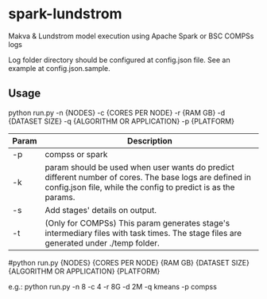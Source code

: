 # spark-lundstrom
Makva &amp; Lundstrom model execution using Apache Spark or BSC COMPSs logs

Log folder directory should be configured at config.json file. See an example at config.json.sample.

## Usage
python run.py -n {NODES} -c {CORES PER NODE} -r {RAM GB} -d {DATASET SIZE} -q {ALGORITHM OR APPLICATION} -p {PLATFORM}

| Param  | Description |
| ------------- | ------------- |
| -p | compss or spark |
| -k | param should be used when user wants do predict different number of cores. The base logs are defined in config.json file, while the config to predict is as the params. |
| -s | Add stages' details on output. 
| -t | (Only for COMPSs) This param generates stage's intermediary files with task times. The stage files are generated under ./temp folder. |

#python run.py {NODES} {CORES PER NODE} {RAM GB} {DATASET SIZE} {ALGORITHM OR APPLICATION} {PLATFORM}

e.g.: python run.py -n 8 -c 4 -r 8G -d 2M -q kmeans -p compss
